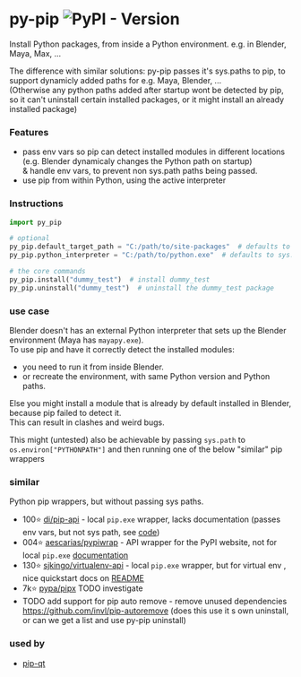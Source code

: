 # py-pip ![PyPI - Version](https://img.shields.io/pypi/v/py-pip)

Install Python packages, from inside a Python environment. e.g. in Blender, Maya, Max, ...   
  
The difference with similar solutions: py-pip passes it's sys.paths to pip, to support dynamicly added paths for e.g. Maya, Blender, ...  
(Otherwise any python paths added after startup wont be detected by pip, so it can't uninstall certain installed packages, or it might install an already installed package)  

### Features
- pass env vars so pip can detect installed modules in different locations (e.g. Blender dynamicaly changes the Python path on startup)  
  & handle env vars, to prevent non sys.path paths being passed.
- use pip from within Python, using the active interpreter

### Instructions
```python
import py_pip

# optional
py_pip.default_target_path = "C:/path/to/site-packages"  # defaults to no target path
py_pip.python_interpreter = "C:/path/to/python.exe"  # defaults to sys.executable

# the core commands
py_pip.install("dummy_test")  # install dummy_test
py_pip.uninstall("dummy_test")  # uninstall the dummy_test package
```

### use case
Blender doesn't has an external Python interpreter that sets up the Blender environment (Maya has `mayapy.exe`).   
To use pip and have it correctly detect the installed modules:
- you need to run it from inside Blender.
- or recreate the environment, with same Python version and Python paths.

Else you might install a module that is already by default installed in Blender, because pip failed to detect it.  
This can result in clashes and weird bugs.  

This might (untested) also be achievable by passing `sys.path` to `os.environ["PYTHONPATH"]` and then running one of the below "similar" pip wrappers

### similar
Python pip wrappers, but without passing sys paths.

- 100⭐ [di/pip-api](https://github.com/di/pip-api) - local `pip.exe` wrapper, lacks documentation (passes env vars, but not sys path, see [code](https://github.com/di/pip-api/blob/master/pip_api/_call.py))
- 004⭐ [aescarias/pypiwrap](https://github.com/aescarias/pypiwrap) - API wrapper for the PyPI website, not for local `pip.exe` [documentation](https://aescarias.github.io/pypiwrap/)
- 130⭐ [sjkingo/virtualenv-api](https://github.com/sjkingo/virtualenv-api) - local `pip.exe` wrapper, but for virtual env , nice quickstart docs on [README](https://github.com/sjkingo/virtualenv-api/blob/master/README.rst)
- 7k⭐ [pypa/pipx](https://github.com/pypa/pipx) TODO investigate
- TODO add support for pip auto remove - remove unused dependencies https://github.com/invl/pip-autoremove (does this use it s own uninstall, or can we get a list and use py-pip uninstall)

### used by
- [pip-qt](https://github.com/hannesdelbeke/pip-qt)
